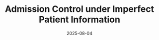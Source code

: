 ---
title: "Admission Control under Imperfect Patient Information"
authors:
  - Yu Luo
  - admin
date: 2025-08-04
doi: ""
publication_types: ["article"]
publication: "In preparation"
url_pdf: ""
tags:
  - Admission control
  - Dynamic programming
  - Imperfect information

---
